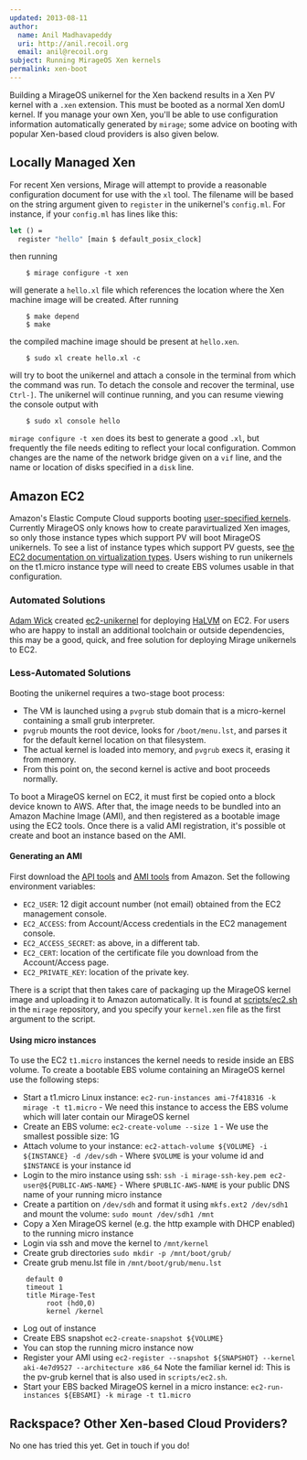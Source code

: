```yaml
---
updated: 2013-08-11
author:
  name: Anil Madhavapeddy
  uri: http://anil.recoil.org
  email: anil@recoil.org
subject: Running MirageOS Xen kernels
permalink: xen-boot
---
```


Building a MirageOS unikernel for the Xen backend results in a Xen PV kernel with a `.xen` extension. This must be booted as a normal Xen domU kernel.  If you manage your own Xen, you'll be able to use configuration information automatically generated by `mirage`; some advice on booting with popular Xen-based cloud providers is also given below.

## Locally Managed Xen

For recent Xen versions, Mirage will attempt to provide a reasonable configuration document for use with the `xl` tool.  The filename will be based on the string argument given to `register` in the unikernel's `config.ml`.  For instance, if your `config.ml` has lines like this:

```ocaml
let () =
  register "hello" [main $ default_posix_clock]
```

then running

```
    $ mirage configure -t xen
```

will generate a `hello.xl` file which references the location where the Xen machine image will be created.  After running

```
    $ make depend
    $ make
```

the compiled machine image should be present at `hello.xen`.

```
    $ sudo xl create hello.xl -c
```

will try to boot the unikernel and attach a console in the terminal from which the command was run.  To detach the console and recover the terminal, use `Ctrl-]`.  The unikernel will continue running, and you can resume viewing the console output with

```
    $ sudo xl console hello
```

`mirage configure -t xen` does its best to generate a good `.xl`, but frequently the file needs editing to reflect your local configuration.  Common changes are the name of the network bridge given on a `vif` line, and the name or location of disks specified in a `disk` line.

## Amazon EC2

Amazon's Elastic Compute Cloud supports booting [user-specified kernels](http://ec2-downloads.s3.amazonaws.com/user_specified_kernels.pdf).  Currently MirageOS only knows how to create paravirtualized Xen images, so only those instance types which support PV will boot MirageOS unikernels.  To see a list of instance types which support PV guests, see [the EC2 documentation on virtualization types](http://docs.aws.amazon.com/AWSEC2/latest/UserGuide/virtualization_types.html).  Users wishing to run unikernels on the t1.micro instance type will need to create EBS volumes usable in that configuration.

### Automated Solutions

[Adam Wick](https://github.com/acwpdx) created [ec2-unikernel](https://github.com/GaloisInc/ec2-unikernel) for deploying [HaLVM](https://galois.com/project/halvm) on EC2.  For users who are happy to install an additional toolchain or outside dependencies, this may be a good, quick, and free solution for deploying Mirage unikernels to EC2.

### Less-Automated Solutions

Booting the unikernel requires a two-stage boot process:

* The VM is launched using a `pvgrub` stub domain that is a micro-kernel containing a small grub interpreter.
* `pvgrub` mounts the root device, looks for `/boot/menu.lst`, and parses it for the default kernel location on that filesystem.
* The actual kernel is loaded into memory, and `pvgrub` execs it, erasing it from memory.
* From this point on, the second kernel is active and boot proceeds normally.

To boot a MirageOS kernel on EC2, it must first be copied onto a block device known to AWS. After that, the image needs to be bundled into an Amazon Machine Image (AMI), and then registered as a bootable image using the EC2 tools.  Once there is a valid AMI registration, it's possible ot create and boot an instance based on the AMI.

#### Generating an AMI

First download the [API tools](http://aws.amazon.com/developertools/351) and [AMI tools](http://s3.amazonaws.com/ec2-downloads/ec2-ami-tools.zip) from Amazon.
Set the following environment variables:

* `EC2_USER`: 12 digit account number (not email) obtained from the EC2 management console.
* `EC2_ACCESS`: from Account/Access credentials in the EC2 management console.
* `EC2_ACCESS_SECRET`: as above, in a different tab.
* `EC2_CERT`: location of the certificate file you download from the Account/Access page.
* `EC2_PRIVATE_KEY`: location of the private key.

There is a script that then takes care of packaging up the MirageOS kernel image and uploading it to Amazon automatically.
It is found at [scripts/ec2.sh](https://raw.githubusercontent.com/mirage/mirage/master/scripts/ec2.sh) in the `mirage` repository, and you specify your `kernel.xen` file as the first argument to the script.

#### Using micro instances

To use the EC2 `t1.micro` instances the kernel needs to reside inside an EBS volume. To create a bootable EBS volume containing an MirageOS kernel use the following steps:

* Start a t1.micro Linux instance: `ec2-run-instances ami-7f418316 -k mirage -t t1.micro` - We need this instance to access the EBS volume which will later contain our MirageOS kernel
* Create an EBS volume: `ec2-create-volume --size 1` - We use the smallest possible size: 1G
* Attach volume to your instance: `ec2-attach-volume ${VOLUME} -i ${INSTANCE} -d /dev/sdh` - Where `$VOLUME` is your volume id and `$INSTANCE` is your instance id
* Login to the miro instance using ssh: `ssh -i mirage-ssh-key.pem ec2-user@${PUBLIC-AWS-NAME}` - Where `$PUBLIC-AWS-NAME` is your public DNS name of your running micro instance
* Create a partition on `/dev/sdh` and format it using `mkfs.ext2 /dev/sdh1` and mount the volume: `sudo mount /dev/sdh1 /mnt`
* Copy a Xen MirageOS kernel (e.g. the http example with DHCP enabled) to the running micro instance
* Login via ssh and move the kernel to `/mnt/kernel`
* Create grub directories `sudo mkdir -p /mnt/boot/grub/`
* Create grub menu.lst file in `/mnt/boot/grub/menu.lst`

```
    default 0
    timeout 1
    title Mirage-Test
         root (hd0,0)
         kernel /kernel
```

* Log out of instance
* Create EBS snapshot `ec2-create-snapshot ${VOLUME}`
* You can stop the running micro instance now
* Register your AMI using `ec2-register --snapshot ${SNAPSHOT} --kernel aki-4e7d9527 --architecture x86_64` Note the familiar kernel id: This is the pv-grub kernel that is also used in `scripts/ec2.sh`.
* Start your EBS backed MirageOS kernel in a micro instance: `ec2-run-instances ${EBSAMI} -k mirage -t t1.micro`

## Rackspace?  Other Xen-based Cloud Providers?

No one has tried this yet. Get in touch if you do!

